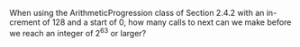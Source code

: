 When using the ArithmeticProgression class of Section 2.4.2 with an in-
crement of 128 and a start of 0, how many calls to next can we make
before we reach an integer of 2<sup>63</sup> or larger?